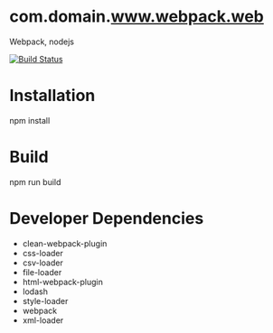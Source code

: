 # com.domain.www.webpack.web
Webpack, nodejs

[![Build Status](https://travis-ci.org/azmisahin/com.domain.www.webpack.web.svg?branch=master)](https://travis-ci.org/azmisahin/com.domain.www.webpack.web)

# Installation
npm install

# Build
npm run build

# Developer Dependencies
- clean-webpack-plugin
- css-loader
- csv-loader
- file-loader
- html-webpack-plugin
- lodash
- style-loader
- webpack
- xml-loader